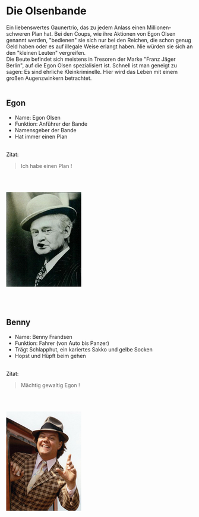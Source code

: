 # Die Olsenbande

Ein liebenswertes Gaunertrio, das zu jedem Anlass einen Millionen-schweren Plan hat.
Bei den Coups, wie ihre Aktionen von Egon Olsen genannt werden, "bedienen" sie sich nur bei den Reichen, die schon genug Geld haben oder es auf illegale Weise erlangt haben. 
Nie würden sie sich an den "kleinen Leuten" vergreifen. <br>
Die Beute befindet sich meistens in Tresoren der Marke "Franz Jäger Berlin", auf die Egon Olsen spezialisiert ist. 
Schnell ist man geneigt zu sagen: Es sind ehrliche Kleinkriminelle. Hier wird das Leben mit einem großen Augenzwinkern betrachtet.
<br><br>

## Egon
* Name: Egon Olsen
* Funktion: Anführer der Bande
* Namensgeber der Bande
* Hat immer einen Plan
<br><br>

Zitat:
> Ich habe einen Plan !

<br><br>

<img src="images/egon_portrait.png"/>
<br><br><br><br>




## Benny
* Name: Benny Frandsen
* Funktion: Fahrer (von Auto bis Panzer)
* Trägt Schlapphut, ein kariertes Sakko und gelbe Socken
* Hopst und Hüpft beim gehen
<br><br>

Zitat:
> Mächtig gewaltig Egon !

<br><br>

<img src="images/benny_portrait.png"/>
<br><br><br><br>